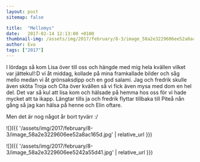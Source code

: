 ```yaml
---
layout: post
sitemap: false

title:  "Mellomys"
date:   2017-02-14 12:13:00 +0100
thumbnail-img: /assets/img/2017/february/8-3/image_58a2e3229606ee52a8ac165d.jpg
author: Eva
tags: ["2017"]
---
```


I lördags så kom Lisa över till oss och hängde med mig hela kvällen vilket var jättekul!:D vi åt middag, kollade på mina framkallade bilder och såg mello medan vi åt grönsaksdipp och en god salami. Jag och fredrik skulle även sköta Troja och Cita över kvällen så vi fick även mysa med dom en hel del. Det var så kul att lisa kom och hälsade på hemma hos oss för vi hade mycket att ta ikapp. Längtar tills ja och fredrik flyttar tillbaka till Piteå nån gång så jag kan hälsa på henne och Elin oftare. 

Men det är nog något år bort tyvärr :/

![]({{ '/assets/img/2017/february/8-3/image_58a2e3229606ee52a8ac165d.jpg'  | relative_url }})

![]({{ '/assets/img/2017/february/8-3/image_58a2e3229606ee5242a55d41.jpg'  | relative_url }})

